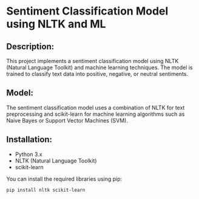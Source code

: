 
# Sentiment Classification Model using NLTK and ML

## Description:
This project implements a sentiment classification model using NLTK (Natural Language Toolkit) and machine learning techniques. The model is trained to classify text data into positive, negative, or neutral sentiments.

## Model:
The sentiment classification model uses a combination of NLTK for text preprocessing and scikit-learn for machine learning algorithms such as Naive Bayes or Support Vector Machines (SVM).

## Installation:
- Python 3.x
- NLTK (Natural Language Toolkit)
- scikit-learn

You can install the required libraries using pip:
```bash
pip install nltk scikit-learn


